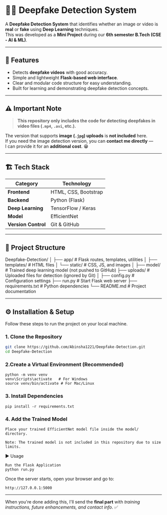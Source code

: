 # 🕵️‍♂️ Deepfake Detection System

A **Deepfake Detection System** that identifies whether an image or video is **real** or **fake** using **Deep Learning** techniques.  
This was developed as a **Mini Project** during our **6th semester B.Tech (CSE - AI & ML)**.

---

## 🌟 Features
- Detects **deepfake videos** with good accuracy.  
- Simple and lightweight **Flask-based web interface**.  
- Clear and modular code structure for easy understanding.  
- Built for learning and demonstrating deepfake detection concepts.

---

## ⚠️ Important Note
> **This repository only includes the code for detecting deepfakes in video files (`.mp4`, `.avi`, etc.).**

The version that supports **image (`.jpg`) uploads** is **not included** here.  
If you need the image detection version, you can **contact me directly** —  
I can provide it for an **additional cost**. 😁

---

## 🏗️ Tech Stack

| **Category**         | **Technology**              |
|----------------------|------------------------------|
| **Frontend**         | HTML, CSS, Bootstrap         |
| **Backend**          | Python (Flask)               |
| **Deep Learning**    | TensorFlow / Keras           |
| **Model**            | EfficientNet                 |
| **Version Control**  | Git & GitHub                  |

---

## 📂 Project Structure

Deepfake-Detection/
│
├── app/ # Flask routes, templates, utilities
│ ├── templates/ # HTML files
│ └── static/ # CSS, JS, and images
│
├── model/ # Trained deep learning model (not pushed to GitHub)
├── uploads/ # Uploaded files for detection (ignored by Git)
│
├── config.py # Configuration settings
├── run.py # Start Flask web server
├── requirements.txt # Python dependencies
└── README.md # Project documentation

---

## ⚙️ Installation & Setup

Follow these steps to run the project on your local machine.

### **1. Clone the Repository**
```bash
git clone https://github.com/Abinsha1221/Deepfake-Detection.git
cd Deepfake-Detection
```
### **2.Create a Virtual Environment (Recommended)**
```
python -m venv venv
venv\Scripts\activate   # For Windows
source venv/bin/activate # For Mac/Linux
```
### **3. Install Dependencies**
```
pip install -r requirements.txt
```
### **4. Add the Trained Model**
```
Place your trained EfficientNet model file inside the model/ directory.

Note: The trained model is not included in this repository due to size limits.
```
▶️ Usage
```
Run the Flask Application
python run.py
```
Once the server starts, open your browser and go to:
```
http://127.0.0.1:5000
```
---
When you're done adding this, I'll send the **final part** with *training instructions, future enhancements, and contact info*. ✅

